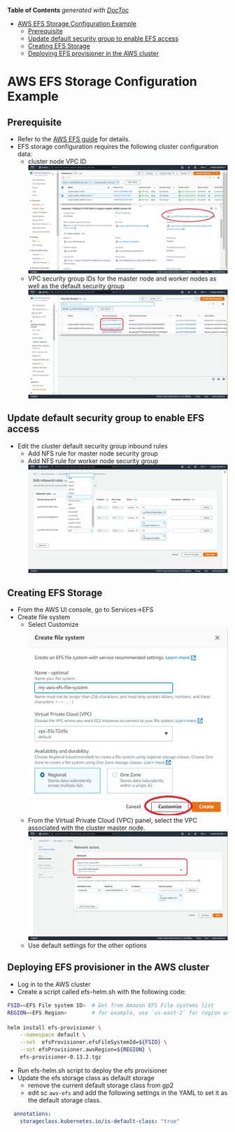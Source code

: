 <!-- START doctoc generated TOC please keep comment here to allow auto update -->
<!-- DON'T EDIT THIS SECTION, INSTEAD RE-RUN doctoc TO UPDATE -->
**Table of Contents**  *generated with [DocToc](https://github.com/thlorenz/doctoc)*

- [AWS EFS Storage Configuration Example](#aws-efs-storage-configuration-example)
  - [Prerequisite](#prerequisite)
  - [Update default security group to enable EFS access](#update-default-security-group-to-enable-efs-access)
  - [Creating EFS Storage](#creating-efs-storage)
  - [Deploying EFS provisioner in the AWS cluster](#deploying-efs-provisioner-in-the-aws-cluster)

<!-- END doctoc generated TOC please keep comment here to allow auto update -->

# AWS EFS Storage Configuration Example

## Prerequisite

- Refer to the [AWS EFS guide](https://docs.aws.amazon.com/efs/latest/ug/getting-started.html) for details.
- EFS storage configuration requires the following cluster configuration data:
  - cluster node VPC ID
  ![](images/aws-efs-get-vpc-id.png)
  - VPC security group IDs for the master node and worker nodes as well as the default security group
  ![](images/aws-efs-get-security-group-ids.png)
## Update default security group to enable EFS access
- Edit the cluster default security group inbound rules
  - Add NFS rule for master node security group
  - Add NFS rule for worker node security group
  ![](images/aws-efs-edit-sg-add-inbound-nfs-rules.png)
## Creating EFS Storage
- From the AWS UI console, go to Services->EFS
- Create file system
  - Select Customize
  ![](images/aws-efs-create-efs-customize.png)
  - From the Virtual Private Cloud (VPC) panel, select the VPC associated with the cluster master node.
  ![](images/aws-efs-create-efs-select-vpc.png)
  - Use default settings for the other options

## Deploying EFS provisioner in the AWS cluster
- Log in to the AWS cluster
- Create a script called efs-helm.sh with the following code:  
```bash
FSID=<EFS File system ID>  # Get from Amazon EFS File systems list
REGION=<EFS Region>        # for example, use `us-east-2` for region us-east-2a/b/c

helm install efs-provisioner \
    --namespace default \
    --set  efsProvisioner.efsFileSystemId=${FSID} \
    --set efsProvisioner.awsRegion=${REGION} \
    efs-provisioner-0.13.2.tgz
```
- Run efs-helm.sh script to deploy the efs provisioner
- Update the efs storage class as default storage
  - remove the current default storage class from gp2
  - edit sc `aws-efs` and add the following settings in the YAML to set it as the default storage class.
```yaml
  annotations:
    storageclass.kubernetes.io/is-default-class: "true"
```
